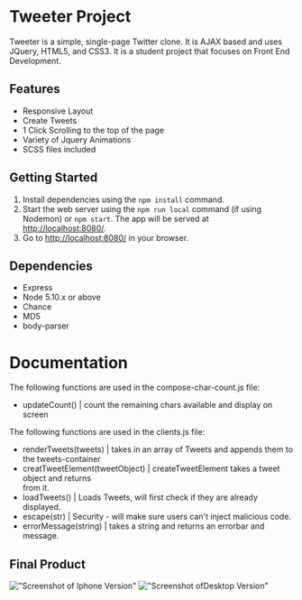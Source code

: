 # Tweeter Project

Tweeter is a simple, single-page Twitter clone. It is AJAX based and uses JQuery, HTML5, and CSS3. It is a student project that focuses on Front End Development.

## Features

- Responsive Layout
- Create Tweets
- 1 Click Scrolling to the top of the page
- Variety of Jquery Animations
- SCSS files included

## Getting Started


1. Install dependencies using the `npm install` command.
2. Start the web server using the `npm run local` command (if using Nodemon) or `npm start`. The app will be served at <http://localhost:8080/>.
3. Go to <http://localhost:8080/> in your browser.

## Dependencies

- Express
- Node 5.10.x or above
- Chance
- MD5
- body-parser

# Documentation

The following functions are used in the compose-char-count.js file:

- updateCount() | count the remaining chars available and display on screen

The following functions are used in the clients.js file:
- renderTweets(tweets) | takes in an array of Tweets and appends them to the tweets-container
- creatTweetElement(tweetObject) | createTweetElement takes a tweet object and returns <article> from it.
- loadTweets() | Loads Tweets, will first check if they are already displayed.
- escape(str) | Security - will make sure users can't inject malicious code.
- errorMessage(string) | takes a string and returns an errorbar and message.

## Final Product

!["Screenshot of Iphone Version"](https://github.com/easydoesit/tinyapp/blob/master/docs/Phone.png)
!["Screenshot ofDesktop Version"](https://github.com/easydoesit/tinyapp/blob/master/docs/Desktop.png)